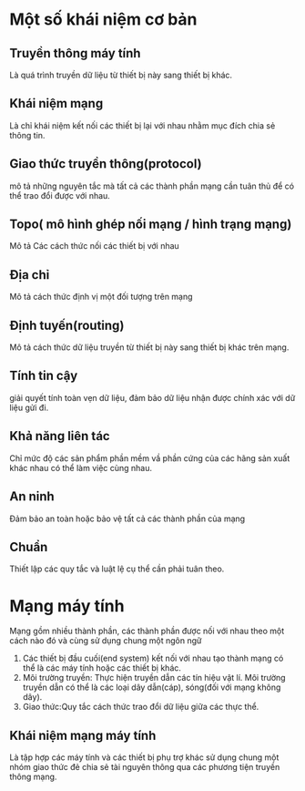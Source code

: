# Một số khái niệm cơ bản
## Truyền thông máy tính
Là quá trình truyền dữ liệu từ thiết bị này sang thiết bị khác.
## Khái niệm mạng
Là chỉ khái niệm kết nối các thiết bị lại với nhau nhằm mục đích chia sẻ thông tin.
## Giao thức truyền thông(protocol)
mô tả những nguyên tắc mà tất cả các thành phần mạng cần tuân thủ để có thể trao đổi được với nhau.
## Topo( mô hình ghép nối mạng / hình trạng mạng)
Mô tả Các cách thức nối các thiết bị với nhau
## Địa chỉ
Mô tả cách thức định vị một đối tượng trên mạng
## Định tuyến(routing)
Mô tả cách thức dữ liệu truyền từ thiết bị này sang thiết bị khác trên mạng.
## Tính tin cậy
giải quyết tính toàn vẹn dữ liệu, đảm bảo dữ liệu nhận được chính xác với dữ liệu gửi đi.
## Khả năng liên tác
Chỉ mức độ các sản phẩm phần mềm vầ phần cứng của các hãng sản xuất khác nhau có thể làm việc cùng nhau.
## An ninh
Đảm bảo an toàn hoặc bảo vệ tất cả các thành phần của mạng
## Chuẩn
Thiết lập các quy tắc và luật lệ cụ thể cần phải tuân theo.
# Mạng máy tính
Mạng gồm nhiều thành phần, các thành phần được nối với nhau theo một cách nào đó và cùng sử dụng chung một ngôn ngữ
1. Các thiết bị đầu cuối(end system) kết nối với nhau tạo thành mạng có thể là các máy tính hoặc các thiết bị khác.
2. Môi trường truyền: Thực hiện truyền dẫn các tín hiệu vật lí. Môi trường truyền dẫn có thể là các loại dây dẫn(cáp), sóng(đối với mạng không dây).
3. Giao thức:Quy tắc cách thức trao đổi dữ liệu giữa các thực thể.
## Khái niệm mạng máy tính
Là tập hợp các máy tính và các thiết bị phụ trợ khác sử dụng chung một nhóm giao thức đẻ chia sẻ tài nguyên thông qua các phương tiện truyền thông mạng.

